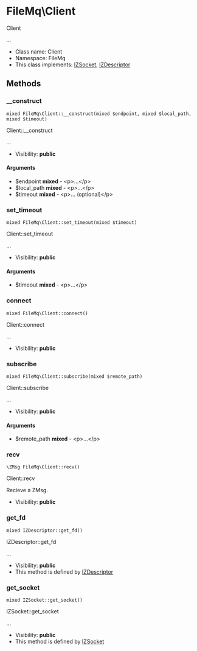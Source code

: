 FileMq\Client
===============

Client

...


* Class name: Client
* Namespace: FileMq
* This class implements: [IZSocket](IZSocket.md), [IZDescriptor](IZDescriptor.md)






Methods
-------


### __construct

    mixed FileMq\Client::__construct(mixed $endpoint, mixed $local_path, mixed $timeout)

Client::__construct

...

* Visibility: **public**


#### Arguments
* $endpoint **mixed** - &lt;p&gt;...&lt;/p&gt;
* $local_path **mixed** - &lt;p&gt;...&lt;/p&gt;
* $timeout **mixed** - &lt;p&gt;... (optional)&lt;/p&gt;



### set_timeout

    mixed FileMq\Client::set_timeout(mixed $timeout)

Client::set_timeout

...

* Visibility: **public**


#### Arguments
* $timeout **mixed** - &lt;p&gt;...&lt;/p&gt;



### connect

    mixed FileMq\Client::connect()

Client::connect

...

* Visibility: **public**




### subscribe

    mixed FileMq\Client::subscribe(mixed $remote_path)

Client::subscribe

...

* Visibility: **public**


#### Arguments
* $remote_path **mixed** - &lt;p&gt;...&lt;/p&gt;



### recv

    \ZMsg FileMq\Client::recv()

Client::recv

Recieve a ZMsg.

* Visibility: **public**




### get_fd

    mixed IZDescriptor::get_fd()

IZDescriptor::get_fd

...

* Visibility: **public**
* This method is defined by [IZDescriptor](IZDescriptor.md)




### get_socket

    mixed IZSocket::get_socket()

IZSocket::get_socket

...

* Visibility: **public**
* This method is defined by [IZSocket](IZSocket.md)



